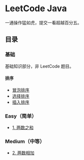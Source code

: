 # LeetCode Java

一通操作猛如虎，提交一看超越百分五。

## 目录

### 基础

基础知识部分，非 LeetCode 题目。

#### 排序

* [冒泡排序](src/main/java/net/renfei/base/Sort.java)
* [选择排序](src/main/java/net/renfei/base/Sort.java)
* [插入排序](src/main/java/net/renfei/base/Sort.java)

### Easy（简单）

* [1. 两数之和](src/main/java/net/renfei/leetcode/easy/TwoSum.java)

### Medium（中等）

* [2. 两数相加](src/main/java/net/renfei/leetcode/medium/AddTwoNumbers.java)
